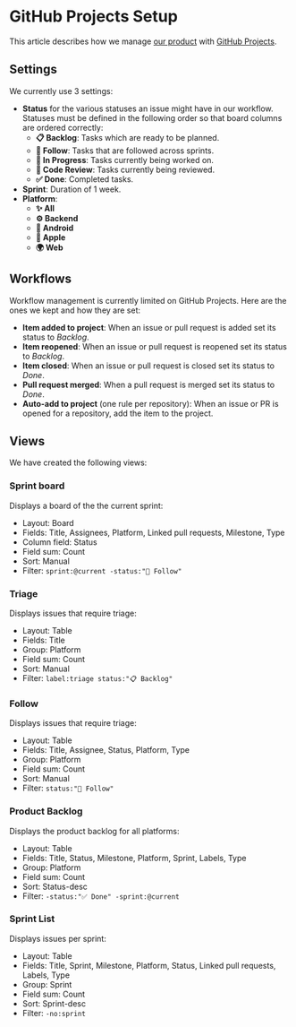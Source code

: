 # GitHub Projects Setup

This article describes how we manage [our product](https://github.com/orgs/SRGSSR/projects/9) with [GitHub Projects](https://docs.github.com/en/issues/planning-and-tracking-with-projects/learning-about-projects/about-projects).

## Settings

We currently use 3 settings:

- **Status** for the various statuses an issue might have in our workflow. Statuses must be defined in the following order so that board columns are ordered correctly:
  - **📋 Backlog**: Tasks which are ready to be planned.
  - **👀 Follow**: Tasks that are followed across sprints.
  - **🚧 In Progress**: Tasks currently being worked on.
  - **🍿 Code Review**: Tasks currently being reviewed.
  - **✅ Done**: Completed tasks.
- **Sprint**: Duration of 1 week.
- **Platform**:
  - **✨ All**
  - **⚙️ Backend**
  - **🤖 Android**
  - **🍎 Apple**
  - **🌍 Web**

## Workflows

Workflow management is currently limited on GitHub Projects. Here are the ones we kept and how they are set:

- **Item added to project**: When an issue or pull request is added set its status to _Backlog_.
- **Item reopened**: When an issue or pull request is reopened set its status to _Backlog_.
- **Item closed**: When an issue or pull request is closed set its status to _Done_.
- **Pull request merged**: When a pull request is merged set its status to _Done_.
- **Auto-add to project** (one rule per repository): When an issue or PR is opened for a repository, add the item to the project.

## Views

We have created the following views:

### Sprint board

Displays a board of the the current sprint:

- Layout: Board
- Fields: Title, Assignees, Platform, Linked pull requests, Milestone, Type
- Column field: Status
- Field sum: Count
- Sort: Manual
- Filter: `sprint:@current -status:"👀 Follow"`

### Triage

Displays issues that require triage:

- Layout: Table
- Fields: Title
- Group: Platform
- Field sum: Count
- Sort: Manual
- Filter: `label:triage status:"📋 Backlog"`

### Follow

Displays issues that require triage:

- Layout: Table
- Fields: Title, Assignee, Status, Platform, Type
- Group: Platform
- Field sum: Count
- Sort: Manual
- Filter: `status:"👀 Follow"`

### Product Backlog

Displays the product backlog for all platforms:

- Layout: Table
- Fields: Title, Status, Milestone, Platform, Sprint, Labels, Type
- Group: Platform
- Field sum: Count
- Sort: Status-desc
- Filter: `-status:"✅ Done" -sprint:@current`

### Sprint List

Displays issues per sprint:

- Layout: Table
- Fields: Title, Sprint, Milestone, Platform, Status, Linked pull requests, Labels, Type
- Group: Sprint
- Field sum: Count
- Sort: Sprint-desc
- Filter: `-no:sprint`
